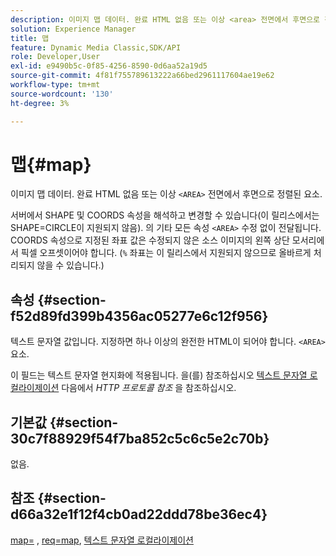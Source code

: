 ```yaml
---
description: 이미지 맵 데이터. 완료 HTML 없음 또는 이상 <area> 전면에서 후면으로 정렬된 요소.
solution: Experience Manager
title: 맵
feature: Dynamic Media Classic,SDK/API
role: Developer,User
exl-id: e9490b5c-0f85-4256-8590-0d6aa52a19d5
source-git-commit: 4f81f755789613222a66bed2961117604ae19e62
workflow-type: tm+mt
source-wordcount: '130'
ht-degree: 3%

---
```


# 맵{#map}

이미지 맵 데이터. 완료 HTML 없음 또는 이상 `<AREA>` 전면에서 후면으로 정렬된 요소.

서버에서 SHAPE 및 COORDS 속성을 해석하고 변경할 수 있습니다(이 릴리스에서는 SHAPE=CIRCLE이 지원되지 않음). 의 기타 모든 속성 `<AREA>` 수정 없이 전달됩니다. COORDS 속성으로 지정된 좌표 값은 수정되지 않은 소스 이미지의 왼쪽 상단 모서리에서 픽셀 오프셋이어야 합니다. (`%` 좌표는 이 릴리스에서 지원되지 않으므로 올바르게 처리되지 않을 수 있습니다.)

## 속성 {#section-f52d89fd399b4356ac05277e6c12f956}

텍스트 문자열 값입니다. 지정하면 하나 이상의 완전한 HTML이 되어야 합니다. `<AREA>` 요소.

이 필드는 텍스트 문자열 현지화에 적용됩니다. 을(를) 참조하십시오 [텍스트 문자열 로컬라이제이션](/help/aem-is-ir-api/is-api/http-ref/image-serving-api-ref/c-http-protocol-reference/c-syntax-and-features/r-text-string-localization.md) 다음에서 *HTTP 프로토콜 참조* 을 참조하십시오.

## 기본값 {#section-30c7f88929f54f7ba852c5c6c5e2c70b}

없음.

## 참조 {#section-d66a32e1f12f4cb0ad22ddd78be36ec4}

[map=](/help/aem-is-ir-api/is-api/http-ref/image-serving-api-ref/c-http-protocol-reference/c-command-reference/r-map.md) , [req=map](/help/aem-is-ir-api/is-api/http-ref/image-serving-api-ref/c-http-protocol-reference/c-command-reference/r-req/r-req.md), [텍스트 문자열 로컬라이제이션](/help/aem-is-ir-api/is-api/http-ref/image-serving-api-ref/c-http-protocol-reference/c-syntax-and-features/r-text-string-localization.md)

